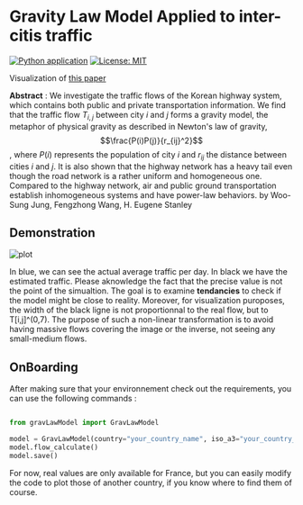 # Gravity Law Model Applied to inter-citis traffic

[![Python application](https://github.com/iSab01/gravlaw-model/actions/workflows/python-app.yml/badge.svg)](https://github.com/iSab01/gravlaw-model/actions/workflows/python-app.yml)
[![License: MIT](https://img.shields.io/badge/License-MIT-yellow.svg)](https://opensource.org/licenses/MIT)

Visualization of [this paper](https://arxiv.org/abs/0710.1274)

**Abstract** : 
We investigate the traffic flows of the Korean highway system, which contains both public and private transportation information. We find that the traffic flow $T_{i,j}$ between city $i$ and $j$ forms a gravity model, the metaphor of physical gravity as described in Newton's law of gravity, $$\frac{P(i)P(j)}{r_{ij}^2}$$, where $P(i)$ represents the population of city $i$ and $r_{ij}$ the distance between cities $i$ and $j$. It is also shown that the highway network has a heavy tail even though the road network is a rather uniform and homogeneous one. Compared to the highway network, air and public ground transportation establish inhomogeneous systems and have power-law behaviors. by Woo-Sung Jung, Fengzhong Wang, H. Eugene Stanley


## Demonstration

![plot](https://github.com/iSab01/gravlaw-model/blob/master/ressources/GravLawModel_France.png)

In blue, we can see the actual average traffic per day. In black we have the estimated traffic. Please aknowledge the fact that the precise value is not the point of the simualtion. The goal is to examine **tendancies** to check if the model might be close to reality. Moreover, for visualization puroposes, the width of the black ligne is not proportionnal to the real flow, but to T[i,j]^(0,7). The purpose of such a non-linear transformation is to avoid having massive flows covering the image or the inverse, not seeing any small-medium flows.

## OnBoarding

After making sure that your environnement check out the requirements, you can use the following commands :

```python

from gravLawModel import GravLawModel

model = GravLawModel(country="your_country_name", iso_a3="your_country_isoa3_code")
model.flow_calculate()
model.save()

```

For now, real values are only available for France, but you can easily modify the code to plot those of another country, if you know where to find them of course. 
